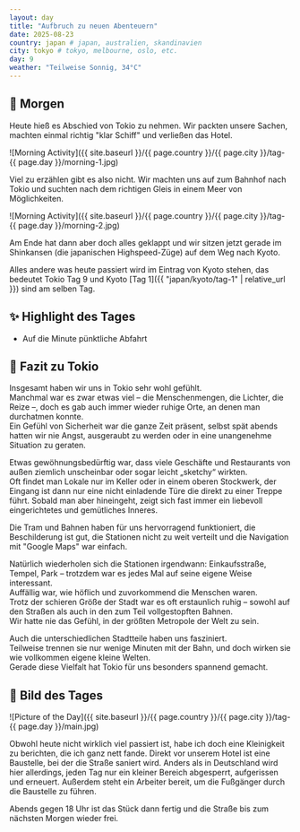 ```yaml
---
layout: day
title: "Aufbruch zu neuen Abenteuern"
date: 2025-08-23
country: japan # japan, australien, skandinavien
city: tokyo # tokyo, melbourne, oslo, etc.
day: 9
weather: "Teilweise Sonnig, 34°C"
---
```


## 🌅 Morgen

Heute hieß es Abschied von Tokio zu nehmen.
Wir packten unsere Sachen, machten einmal richtig "klar Schiff" und verließen das Hotel.

![Morning Activity]({{ site.baseurl }}/{{ page.country }}/{{ page.city }}/tag-{{ page.day }}/morning-1.jpg)

Viel zu erzählen gibt es also nicht.
Wir machten uns auf zum Bahnhof nach Tokio und suchten nach dem richtigen Gleis in einem Meer von Möglichkeiten.

![Morning Activity]({{ site.baseurl }}/{{ page.country }}/{{ page.city }}/tag-{{ page.day }}/morning-2.jpg)

Am Ende hat dann aber doch alles geklappt und wir sitzen jetzt gerade im Shinkansen (die japanischen Highspeed-Züge) auf dem Weg nach Kyoto.

Alles andere was heute passiert wird im Eintrag von Kyoto stehen, das bedeutet Tokio Tag 9 und Kyoto [Tag 1]({{ "japan/kyoto/tag-1" | relative_url }}) sind am selben Tag.

## ✨ Highlight des Tages

- Auf die Minute pünktliche Abfahrt

## 📜 Fazit zu Tokio

Insgesamt haben wir uns in Tokio sehr wohl gefühlt.  
Manchmal war es zwar etwas viel – die Menschenmengen, die Lichter, die Reize –, doch es gab auch immer wieder ruhige Orte, an denen man durchatmen konnte.  
Ein Gefühl von Sicherheit war die ganze Zeit präsent, selbst spät abends hatten wir nie Angst, ausgeraubt zu werden oder in eine unangenehme Situation zu geraten.  

Etwas gewöhnungsbedürftig war, dass viele Geschäfte und Restaurants von außen ziemlich unscheinbar oder sogar leicht „sketchy“ wirkten.  
Oft findet man Lokale nur im Keller oder in einem oberen Stockwerk, der Eingang ist dann nur eine nicht einladende Türe die direkt zu einer Treppe führt. 
Sobald man aber hineingeht, zeigt sich fast immer ein liebevoll eingerichtetes und gemütliches Inneres.  

Die Tram und Bahnen haben für uns hervorragend funktioniert, die Beschilderung ist gut, die Stationen nicht zu weit verteilt und die Navigation mit "Google Maps" war einfach.

Natürlich wiederholen sich die Stationen irgendwann: Einkaufsstraße, Tempel, Park – trotzdem war es jedes Mal auf seine eigene Weise interessant.  
Auffällig war, wie höflich und zuvorkommend die Menschen waren.  
Trotz der schieren Größe der Stadt war es oft erstaunlich ruhig – sowohl auf den Straßen als auch in den zum Teil vollgestopften Bahnen.  
Wir hatte nie das Gefühl, in der größten Metropole der Welt zu sein.  

Auch die unterschiedlichen Stadtteile haben uns fasziniert.  
Teilweise trennen sie nur wenige Minuten mit der Bahn, und doch wirken sie wie vollkommen eigene kleine Welten.  
Gerade diese Vielfalt hat Tokio für uns besonders spannend gemacht.

## 📸 Bild des Tages

![Picture of the Day]({{ site.baseurl }}/{{ page.country }}/{{ page.city }}/tag-{{ page.day }}/main.jpg)

Obwohl heute nicht wirklich viel passiert ist, habe ich doch eine Kleinigkeit zu berichten, die ich ganz nett fande.
Direkt vor unserem Hotel ist eine Baustelle, bei der die Straße saniert wird.
Anders als in Deutschland wird hier allerdings, jeden Tag nur ein kleiner Bereich abgesperrt, aufgerissen und erneuert.
Außerdem steht ein Arbeiter bereit, um die Fußgänger durch die Baustelle zu führen.

Abends gegen 18 Uhr ist das Stück dann fertig und die Straße bis zum nächsten Morgen wieder frei.